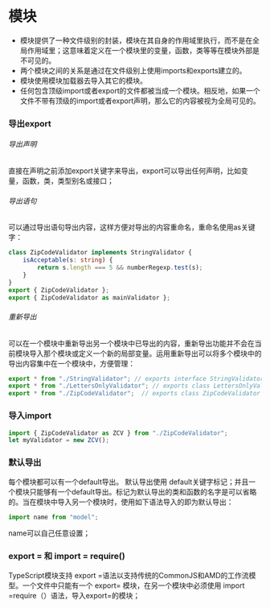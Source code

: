 # 模块
* 模块提供了一种文件级别的封装，模块在其自身的作用域里执行，而不是在全局作用域里；这意味着定义在一个模块里的变量，函数，类等等在模块外部是不可见的。
* 两个模块之间的关系是通过在文件级别上使用imports和exports建立的。
* 模块使用模块加载器去导入其它的模块。
* 任何包含顶级import或者export的文件都被当成一个模块。相反地，如果一个文件不带有顶级的import或者export声明，那么它的内容被视为全局可见的。

### 导出export
###### 导出声明
直接在声明之前添加export关键字来导出，export可以导出任何声明，比如变量，函数，类，类型别名或接口；
###### 导出语句
可以通过导出语句导出内容，这样方便对导出的内容重命名，重命名使用as关键字：
```typeScript
class ZipCodeValidator implements StringValidator {
    isAcceptable(s: string) {
        return s.length === 5 && numberRegexp.test(s);
    }
}
export { ZipCodeValidator };
export { ZipCodeValidator as mainValidator };
```
###### 重新导出
可以在一个模块中重新导出另一个模块中已导出的内容，重新导出功能并不会在当前模块导入那个模块或定义一个新的局部变量。运用重新导出可以将多个模块中的导出内容集中在一个模块中，方便管理：
```typeScript
export * from "./StringValidator"; // exports interface StringValidator
export * from "./LettersOnlyValidator"; // exports class LettersOnlyValidator
export * from "./ZipCodeValidator";  // exports class ZipCodeValidator
```
### 导入import
```typeScript
import { ZipCodeValidator as ZCV } from "./ZipCodeValidator";
let myValidator = new ZCV();
```
### 默认导出
每个模块都可以有一个default导出。 默认导出使用 default关键字标记；并且一个模块只能够有一个default导出。标记为默认导出的类和函数的名字是可以省略的。当在模块中导入另一个模块时，使用如下语法导入的即为默认导出：
```typeScript
import name from "model";
```
name可以自己任意设置；

### export = 和 import = require()
TypeScript模块支持 export =语法以支持传统的CommonJS和AMD的工作流模型。一个文件中只能有一个 export= 模块，在另一个模块中必须使用 import =require（）语法，导入export=的模块；




